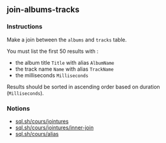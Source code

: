 ## join-albums-tracks

### Instructions

Make a join between the `albums` and `tracks` table.

You must list the first 50 results with :

- the album title `Title` with alias `AlbumName`
- the track name `Name` with alias `TrackName`
- the milliseconds `Milliseconds`

Results should be sorted in ascending order based on duration (`Milliseconds`).

### Notions

- [sql.sh/cours/jointures](https://sql.sh/cours/jointures)
- [sql.sh/cours/jointures/inner-join](https://sql.sh/cours/jointures/inner-join)
- [sql.sh/cours/alias](https://sql.sh/cours/alias)
